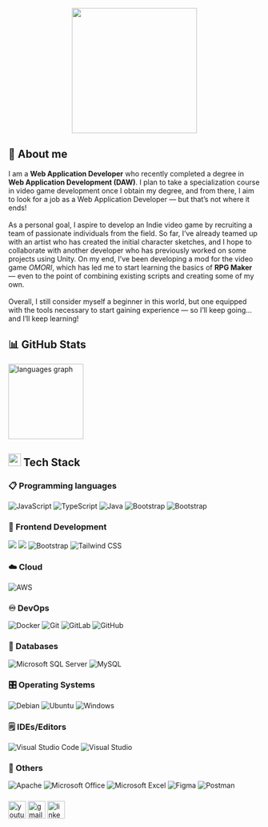 <br clear="both">

<div align="center">
  <img height="250" src="https://media1.tenor.com/m/PyC8GmNandoAAAAd/good-morning-omori.gif"  />
</div>

###
<h2 align="left">💫 About me</h2>

<p>I am a <b>Web Application Developer</b> who recently completed a degree in <b>Web Application Development (DAW)</b>. I plan to take a specialization course in video game development once I obtain my degree, and from there, I aim to look for a job as a Web Application Developer — but that’s not where it ends!<br><br>
As a personal goal, I aspire to develop an Indie video game by recruiting a team of passionate individuals from the field. So far, I’ve already teamed up with an artist who has created the initial character sketches, and I hope to collaborate with another developer who has previously worked on some projects using Unity. On my end, I’ve been developing a mod for the video game <i>OMORI</i>, which has led me to start learning the basics of <b>RPG Maker</b> — even to the point of combining existing scripts and creating some of my own.<br><br>
Overall, I still consider myself a beginner in this world, but one equipped with the tools necessary to start gaining experience — so I’ll keep going… and I’ll keep learning!
</p>

## 📊 GitHub Stats

  <img src="https://github-readme-stats.vercel.app/api/top-langs?username=MAARBruxter&locale=en&hide_title=false&layout=compact&card_width=320&langs_count=5&theme=dracula&hide_border=false" height="150" alt="languages graph"  />
</div>

## <img  src="https://media2.giphy.com/media/QssGEmpkyEOhBCb7e1/giphy.gif?cid=ecf05e47a0n3gi1bfqntqmob8g9aid1oyj2wr3ds3mg700bl&rid=giphy.gif" width ="25"><b> Tech Stack</b>

### 📋 Programming languages
<span>
  <img alt="JavaScript" src="https://img.shields.io/badge/javascript-%23323330.svg?logo=javascript&logoColor=%23F7DF1E">
  <img alt="TypeScript" src="https://img.shields.io/badge/typescript-%23007ACC.svg?logo=typescript&logoColor=white">
  <img alt="Java" src="https://img.shields.io/badge/java-%23ED8B00.svg?logo=openjdk&logoColor=white">
  <img alt="Bootstrap" src="https://img.shields.io/badge/php-%23777BB4.svg?logo=php&logoColor=white">
  <img alt="Bootstrap" src="https://img.shields.io/badge/python-3670A0?logo=python&logoColor=ffdd54">
</span>

### 🎨 Frontend Development
<span>
  <img src="https://img.shields.io/badge/html5-%23E34F26.svg?logo=html5&logoColor=white">
  <img src="https://img.shields.io/badge/css3-%231572B6.svg?logo=css3&logoColor=white">
  <img alt="Bootstrap" src="https://img.shields.io/badge/Bootstrap-%23563D7C.svg?logo=bootstrap&logoColor=white"/>
  <img alt="Tailwind CSS" src="https://img.shields.io/badge/Tailwind%20CSS-%2338B2AC.svg?logo=tailwind-css&logoColor=white"/>
</span>

### ☁️ Cloud
<span>
  <img alt="AWS" src="https://img.shields.io/badge/AWS-%23FF9900.svg?logo=amazon-aws&logoColor=white">
</span>

### ♾️ DevOps
<span>
  <img alt="Docker" src="https://img.shields.io/badge/Docker-%230db7ed.svg?logo=docker&logoColor=white">
  <img alt="Git" src="https://img.shields.io/badge/Git-%23F05033.svg?logo=git&logoColor=white"/>
  <img alt="GitLab" src="https://img.shields.io/badge/GitLab-%23181717.svg?logo=gitlab&logoColor=white"/>
  <img alt="GitHub" src="https://img.shields.io/badge/GitHub-%23121011.svg?logo=github&logoColor=white"/>
</span>

### 💾 Databases
<span>
  <img alt="Microsoft SQL Server" src="https://img.shields.io/badge/Microsoft%20SQL%20Server-CC2927?logo=microsoft%20sql%20server&logoColor=white"/>
  <img alt="MySQL" src="https://img.shields.io/badge/MySQL-%2300f.svg?logo=mysql&logoColor=white">
</span>

### 🎛️ Operating Systems
<span>
  <img alt="Debian" src="https://img.shields.io/badge/Debian-D70A53?logo=debian&logoColor=white">
  <img alt="Ubuntu" src="https://img.shields.io/badge/Ubuntu-E95420?logo=ubuntu&logoColor=white"/>
  <img alt="Windows" src="https://img.shields.io/badge/Windows-0078D6?logo=windows&logoColor=white"/>
</span>

### 🗒️ IDEs/Editors
<span>
  <img alt="Visual Studio Code" src="https://img.shields.io/badge/Visual%20Studio%20Code-0078d7.svg?logo=visual-studio-code&logoColor=white">
  <img alt="Visual Studio" src="https://img.shields.io/badge/Visual%20Studio-5C2D91.svg?logo=visual-studio&logoColor=white"/>
</span>

### 🥅 Others
<span>
  <img alt="Apache" src="https://img.shields.io/badge/apache-%23D42029.svg?logo=apache&logoColor=white">
  <img alt="Microsoft Office" src="https://img.shields.io/badge/Microsoft_Office-D83B01?logo=microsoft-office&logoColor=white">
  <img alt="Microsoft Excel" src="https://img.shields.io/badge/Microsoft_Excel-217346?logo=microsoft-excel&logoColor=white">
  <img alt="Figma" src="https://img.shields.io/badge/figma-%23F24E1E.svg?logo=figma&logoColor=white">
  <img alt="Postman" src="https://img.shields.io/badge/Postman-FF6C37?logo=postman&logoColor=white"/>
</span>

###

<div align="left">
  <img src="https://img.shields.io/static/v1?message=Youtube&logo=youtube&label=&color=FF0000&logoColor=white&labelColor=&style=for-the-badge" height="35" alt="youtube logo"  />
  <img src="https://img.shields.io/static/v1?message=Gmail&logo=gmail&label=&color=D14836&logoColor=white&labelColor=&style=for-the-badge" height="35" alt="gmail logo"  />
  <img src="https://img.shields.io/static/v1?message=LinkedIn&logo=linkedin&label=&color=0077B5&logoColor=white&labelColor=&style=for-the-badge" height="35" alt="linkedin logo"  />
</div>
